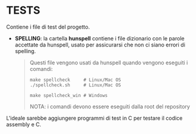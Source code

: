 # TESTS

Contiene i file di test del progetto.

* **SPELLING**: la cartella **hunspell** contiene i file dizionario con le parole accettate da hunspell,
  usato per assicurarsi che non ci siano errori di spelling.
    > Questi file vengono usati da hunspell quando vengono eseguiti i comandi:
    >   
    >     make spellcheck     # Linux/Mac OS
    >     ./spellcheck.sh     # Linux/Mac OS
    >
    >     make spellcheck_win # Windows
    >
    > NOTA: i comandi devono essere eseguiti dalla root del repository

L'ideale sarebbe aggiungere programmi di test in C per testare il codice assembly e C.